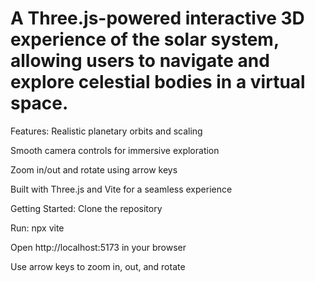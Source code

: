 # A Three.js-powered interactive 3D experience of the solar system, allowing users to navigate and explore celestial bodies in a virtual space.

Features:
Realistic planetary orbits and scaling

Smooth camera controls for immersive exploration

Zoom in/out and rotate using arrow keys

Built with Three.js and Vite for a seamless experience

Getting Started:
Clone the repository

Run: npx vite

Open http://localhost:5173 in your browser

Use arrow keys to zoom in, out, and rotate
